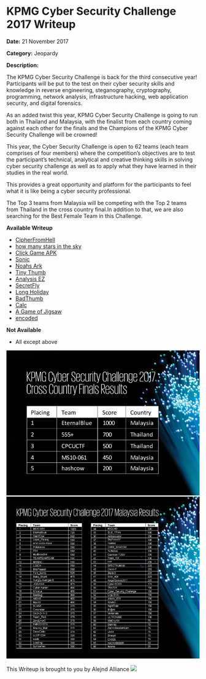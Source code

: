# KPMG Cyber Security Challenge 2017 Writeup

**Date:** 21 November 2017

**Category:** Jeopardy

**Description:**

The KPMG Cyber Security Challenge is back for the third consecutive year! Participants will be put to the test on their cyber security skills and knowledge in reverse engineering, steganography, cryptography, programming, network analysis, infrastructure hacking, web application security, and digital forensics.

As an added twist this year, KPMG Cyber Security Challenge is going to run both in Thailand and Malaysia, with the finalist from each country coming against each other for the finals and the Champions of the KPMG Cyber Security Challenge will be crowned!

This year, the Cyber Security Challenge is open to 62 teams (each team comprises of four members) where the competition’s objectives are to test the participant’s technical, analytical and creative thinking skills in solving cyber security challenge as well as to apply what they have learned in their studies in the real world.

This provides a great opportunity and platform for the participants to feel what it is like being a cyber security professional.

The Top 3 teams from Malaysia will be competing with the Top 2 teams from Thailand in the cross country final.In addition to that, we are also searching for the Best Female Team in this Challenge.



**Available Writeup**

- [CipherFromHell](CipherFromHell/)
- [how many stars in the sky](https://github.com/alejndalliance/KPMG-Cyber-Security-Challenge-2017/tree/master/ACT%204/how%20many%20stars%20in%20the%20sky)
- [Click Game APK](https://github.com/alejndalliance/KPMG-Cyber-Security-Challenge-2017/tree/master/ACT%204/click%20game%20apk)
- [Sonic](https://github.com/alejndalliance/KPMG-Cyber-Security-Challenge-2017/tree/master/ACT%204/sonic)
- [Noahs Ark](https://github.com/alejndalliance/KPMG-Cyber-Security-Challenge-2017/tree/master/Noahs%20Ark)
- [Tiny Thumb](https://github.com/alejndalliance/KPMG-Cyber-Security-Challenge-2017/tree/master/ACT%204/tiny%20thumb)
- [Analysis EZ](https://github.com/alejndalliance/KPMG-Cyber-Security-Challenge-2017/tree/master/ACT%204/anal%20ez)
- [SecretFly](SecretFly/)
- [Long Holiday](https://github.com/alejndalliance/KPMG-Cyber-Security-Challenge-2017/tree/master/ACT%203/Long%20Holiday)
- [BadThumb](https://github.com/alejndalliance/KPMG-Cyber-Security-Challenge-2017/tree/master/ACT%203/BadThumb)
- [Calc](Calc/)
- [A Game of Jigsaw](https://github.com/alejndalliance/KPMG-Cyber-Security-Challenge-2017/tree/master/ACT%203/A%20Game%20of%20Jigsaw)
- [encoded](https://github.com/alejndalliance/KPMG-Cyber-Security-Challenge-2017/tree/master/ACT%205/encoded) 


**Not Available**
- All except above

![image](score-final.jpg)
![image](score-malaysia.jpg)


This Writeup is brought to you by Alejnd Alliance <img src="https://github.com/najashark/KICTM-2017-CTF-Writeup/blob/master/logo.png?raw=true" width="40">
